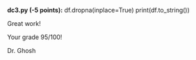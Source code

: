 **dc3.py (-5 points):**
df.dropna(inplace=True)
print(df.to_string())

Great work!

Your grade 95/100!

Dr. Ghosh
